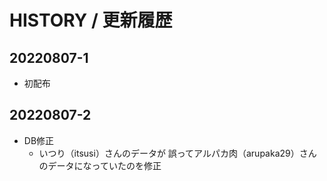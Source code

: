 # HISTORY / 更新履歴

## 20220807-1

- 初配布

## 20220807-2

- DB修正
  - いつり（itsusi）さんのデータが 誤ってアルパカ肉（arupaka29）さんのデータになっていたのを修正

